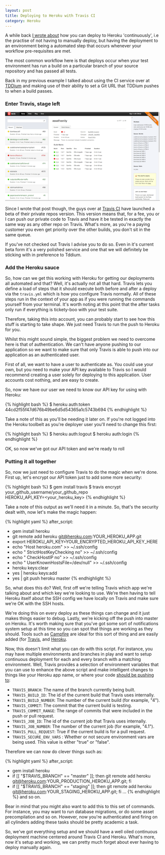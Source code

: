 ```yaml
---
layout: post
title: Deploying to Heroku with Travis CI
category: Heroku
---
```


A while back [I wrote about](/continuous-deployment-with-heroku/) how you can deploy to Heroku 'continuously',
i.e the practise of not having to manually deploy, but having the
deployment to an environment being a automated step that occurs whenever
your workflow pre-requisites are met.

The most common workflow here is that deploys occur when your test
environment has run a build on a particular branch of your source
repository and has passed all tests.

Back in my previous example I talked about using the CI service over at
[TDDium](http://www.tddium.com) and making use of their ability to set a Git URL that TDDium
pushes to when a build passes.

### Enter Travis, stage left

![Travis](/images/travis.png)

Since I wrote that post though, the guys over at [Travis
CI](http://travis-ci.org) have launched
a beta of their private repos version.  This version means that, for a
fee, you or I can push our private code to Travis and have it be tested
in exactly the same way as any other repo on Travis.  What's more, as
you're a paying customer you even get priority over the other builds,
you don't sit in the same queue.

If you've not checked out Travis I advise you to do so.  Even in it's
current beta form it's a very polished service and one that we will
definitely be sticking with in preference to Tddium.

### Add the Heroku sauce

So, how can we get this working with Heroku for getting our deployments
all automated and that?  Well, it's actually not all that hard.  Travis
lets you define a load of steps that it should execute both before and
after a deploy via the `travis.yml` which is how you configure Travis
normally.  All of these steps run in the context of your app as if you
were running the commands yourself from your terminal.  It's worth
noting at this point that the after tasks only run if everything is
tickety-boo with your test suite.

Therefore, taking this into account, you can probably start to see how
this stuff is starting to take shape.  We just need Travis to run the
push to Heroku for you.

Whilst this might sound simple, the biggest problem we need to overcome
here is that of authentication.  We can't have anyone pushing to our
application so we want to make sure that only Travis is able to push
into our application as an authenticated user.

First of all, we want to have a user to authenticate as.  You could use
your own, but you need to make your API key available to Travis so I
would recommend creating a user solely for deploying to this
application. User accounts cost nothing, and are easy to create.

So, now we have our user we need to know our API key for using with
Heroku:

{% highlight bash %}
$ heroku auth:token
44cd2f55f47d676b49be6d5d54365a1c5743b694
{% endhighlight %}

Take a note of this as you'll be needing it later on.  If you're not
logged into the Heroku toolbelt as you're deployer user you'll need to
change this first:

{% highlight bash %}
$ heroku auth:logout
$ heroku auth:login
{% endhighlight %}

OK, so now we've got our API token and we're ready to roll

### Putting it all together

So, now we just need to configure Travis to do the magic when we're
done.  First up, let's encrypt our API token just to add some more
security:

{% highlight bash %}
$ gem install travis
$ travis encrypt your_github_username/your_github_repo \
  HEROKU_API_KEY=<your_heroku_key>
{% endhighlight %}

Take a note of this output as we'll need it in a minute.  So, that's
the security dealt with, now let's make the magic happen:

{% highlight yaml %}
after_script:
  - gem install heroku
  - git remote add heroku git@heroku.com:YOUR_HEROKU_APP.git
  - export HEROKU_API_KEY=YOUR_ENCRYPTED_HEROKU_API_KEY_HERE
  - echo "Host heroku.com" >> ~/.ssh/config
  - echo "   StrictHostKeyChecking no" >> ~/.ssh/config
  - echo "   CheckHostIP no" >> ~/.ssh/config
  - echo "   UserKnownHostsFile=/dev/null" >> ~/.ssh/config
  - heroku keys:clear
  - yes | heroku keys:add
  - yes | git push heroku master
{% endhighlight %}

So, what does this do?  Well, first off we're telling Travis which app
we're talking about and which key we're looking to use.  We're then
having to tell Heroku itself about the SSH config we have locally on
Travis and make sure we're OK with the SSH hosts.

We're doing this on every deploy as these things can change and
it just makes things easier to debug.  Lastly, we're kicking off the
push into master on Heroku.  It's worth making sure that you've got some
sort of notifications system setup at this time so you can spot that
things are working as they should.  Tools such as
[Campfire](http://campfirenow.com/) are ideal for
this sort of thing and are easily added (for
[Travis](http://about.travis-ci.org/docs/user/notifications/), and
[Heroku](https://addons.heroku.com/deployhooks).

Now, this doesn't limit what you can do with this script.  For instance,
you may have multiple environments and branches in play and want to
setup continuous deployment for each and every branch with a matching
environment.  Well, Travis provides a selection of environment variables
that you can use to enhance the above script and make intelligent
changes to things like your Heroku app name, or where your code [should
be pushing to](/deploying-topic-branches-to-heroku/):

* `TRAVIS_BRANCH`: The name of the branch currently being built.
* `TRAVIS_BUILD_ID`: The id of the current build that Travis uses
internally.
* `TRAVIS_BUILD_NUMBER`: The number of the current build (for example, "4").
* `TRAVIS_COMMIT`: The commit that the current build is testing.
* `TRAVIS_COMMIT_RANGE`: The range of commits that were included in the push
or pull request.
* `TRAVIS_JOB_ID`: The id of the current job that Travis uses internally.
* `TRAVIS_JOB_NUMBER`: The number of the current job (for example, "4.1").
* `TRAVIS_PULL_REQUEST`: True if the current build is for a pull request.
* `TRAVIS_SECURE_ENV_VARS` : Whether or not secure environment vars are being
used. This value is either "true" or "false".

Therefore we can now do clever things such as:

{% highlight yaml %}
after_script:
  - gem install heroku
  - if [[ "$TRAVIS_BRANCH" == "master" ]]; then git remote add heroku
      git@heroku.com:YOUR_PRODUCTION_HEROKU_APP.git; fi
  - if [[ "$TRAVIS_BRANCH" == "staging" ]]; then git remote add heroku
      git@heroku.com:YOUR_STAGING_HEROKU_APP.git; fi
  ...
{% endhighlight %}
and so on.

Bear in mind that you might also want to add this to this set of
commands.  For instance, you may want to run database migrations, or do
some asset precompilation and so on.  However, now you're authenticated
and firing on all cylinders adding these tasks should be pretty academic
a task.

So, we've got everything setup and we should have a well oiled
continuous deployment machine centered around Travis CI and Heroku. What's more, now it's setup and working, we can pretty much forget about
ever having to deploy manually again.


